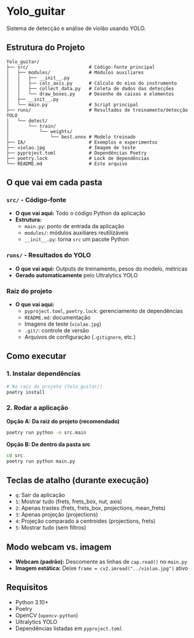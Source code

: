 # Yolo_guitar

Sistema de detecção e análise de violão usando YOLO.

## Estrutura do Projeto

```
Yolo_guitar/
├── src/                      # Código-fonte principal
│   ├── modules/              # Módulos auxiliares
│   │   ├── __init__.py
│   │   ├── calc_axis.py      # Cálculo do eixo do instrumento
│   │   ├── collect_data.py   # Coleta de dados das detecções
│   │   └── draw_boxes.py     # Desenho de caixas e elementos
│   ├── __init__.py
│   └── main.py               # Script principal
├── runs/                     # Resultados de treinamento/detecção YOLO
│   └── detect/
│       └── train/
│           └── weights/
│               └── best.onnx # Modelo treinado
├── IA/                       # Exemplos e experimentos
├── violao.jpg                # Imagem de teste
├── pyproject.toml            # Dependências Poetry
├── poetry.lock               # Lock de dependências
└── README.md                 # Este arquivo

```

## O que vai em cada pasta

### `src/` - Código-fonte
- **O que vai aqui:** Todo o código Python da aplicação
- **Estrutura:**
  - `main.py`: ponto de entrada da aplicação
  - `modules/`: módulos auxiliares reutilizáveis
  - `__init__.py`: torna `src` um pacote Python

### `runs/` - Resultados do YOLO
- **O que vai aqui:** Outputs de treinamento, pesos do modelo, métricas
- **Gerado automaticamente** pelo Ultralytics YOLO

### Raiz do projeto
- **O que vai aqui:**
  - `pyproject.toml`, `poetry.lock`: gerenciamento de dependências
  - `README.md`: documentação
  - Imagens de teste (`violao.jpg`)
  - `.git/`: controle de versão
  - Arquivos de configuração (`.gitignore`, etc.)

## Como executar

### 1. Instalar dependências

```bash
# Na raiz do projeto (Yolo_guitar/)
poetry install
```

### 2. Rodar a aplicação

**Opção A: Da raiz do projeto (recomendado)**
```bash
poetry run python -m src.main
```

**Opção B: De dentro da pasta src**
```bash
cd src
poetry run python main.py
```

## Teclas de atalho (durante execução)

- `q`: Sair da aplicação
- `1`: Mostrar tudo (frets, frets_box, nut, axis)
- `2`: Apenas trastes (frets, frets_box, projections, mean_frets)
- `3`: Apenas projeção (projections)
- `4`: Projeção comparado a centroides (projections, frets)
- `5`: Mostrar tudo (sem filtros)

## Modo webcam vs. imagem

- **Webcam (padrão):** Descomente as linhas de `cap.read()` no `main.py`
- **Imagem estática:** Deixe `frame = cv2.imread("../violao.jpg")` ativo

## Requisitos

- Python 3.10+
- Poetry
- OpenCV (`opencv-python`)
- Ultralytics YOLO
- Dependências listadas em `pyproject.toml`
